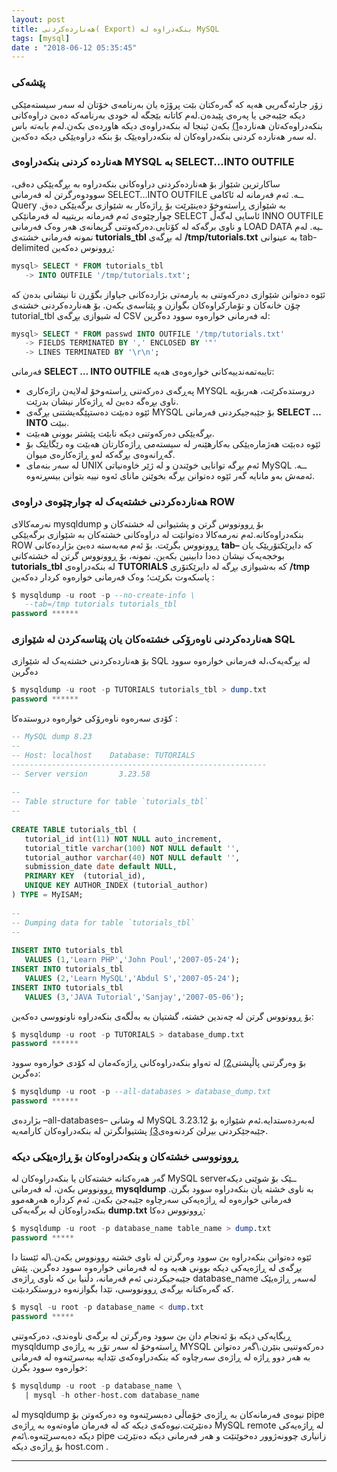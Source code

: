 ```yaml
---
layout: post
title: هەناردەکردنی( Export) بنکەدراوە لە MySQL
tags: [mysql]
date : "2018-06-12 05:35:45"
---
```


### پێشەکی

زۆر جارئەگەریی هەیە کە گەرەکتان بێت پرۆژە یان بەرنامەی خۆتان لە سەر سیستەمێکی دیکە جێبەجی یا پەرەی پێبدەن.لەم کاتانە بێجگە لە خودی بەرنامەکە دەبێ دراوەکانی بنکەدراوەکەتان هەناردە[1)](http://wiki.kurd.click/هەناردەکردنی_export_بنکەدراوە_لە_mysql#fn__1) بکەن ئینجا لە بنکەدراوەی دیکە هاوردەی بکەن.لەم بابەتە باس لە سەر هەناردە کردنی بنکەدراوەکان لە بنکەدراوەیێک بۆ بنکە دراوەیێکی دیکە دەکەین.

### هەناردە کردنی بنکەدراوەی MYSQL بە SELECT…INTO OUTFILE

ساکارترین شێواز بۆ هەناردەکردنی دراوەکانی بنکەدراوە بە بڕگەیێکی دەقی، سوودوەرگرتن لە فەرمانی SELECT…INTO OUTFILE ــە.
ئەم فەرمانە لە ئاکامی Query بە شێوازی ڕاستەوخۆ دەینێرێت بۆ ڕاژەکار بە شێوازی برگەیێکی دەق.
چوارچێوەی ئەم فەرمانە بریتییە لە فەرمانێکی SELECT ئاسایی لەگەڵ INNO OUTFILE و ناوی برگەکە لە کۆتایی.دەرکەوتنی گریمانەی هەر وەک فەرمانی LOAD DATA ـیە.
لەم نمونە فەرمانی خشتەی **tutorials_tbl** لە بڕگەی **/tmp/tutorials.txt** بە عینوانی tab-delimited ڕوونوس دەکەین:

```sql
mysql> SELECT * FROM tutorials_tbl 
   -> INTO OUTFILE '/tmp/tutorials.txt';
```

ئێوە دەتوانن شێوازی دەرکەوتنی بە یارمەتی بژاردەکانی جیاواز بگۆڕن تا نیشانی بدەن کە چۆن خانەکان و تۆمارکراوەکان بگوازن و پێناسەی بکەن.
بۆ هەناردەکردنی خشتەی tutorial_tbl لە شیوازی بڕگەی CSV لە فەرمانی خوارەوە سوود دەگرین:

```sql
mysql> SELECT * FROM passwd INTO OUTFILE '/tmp/tutorials.txt'
   -> FIELDS TERMINATED BY ',' ENCLOSED BY '"'
   -> LINES TERMINATED BY '\r\n';
```

فەرمانی **SELECT … INTO OUTFILE** تایبەتمەندییەکانی خوارەوەی هەیە:



- پەڕگەی دەرکەتنی ڕاستەوخۆ لەلایەن راژەکاری MYSQL دروستدەکرێت، هەربۆیە ناوی بڕەگە دەبێ لە ڕاژەکار نیشان بدرێت.
- ئێوە دەبێت دەستپێگەیشتنی بڕگەی MYSQL بۆ جێبەجیکردنی فەرمانی **SELECT … INTO** ببێت.
- بڕگەیێکی دەرکەوتنی دیکە نابێت پێشتر بوونی هەبێت.
- ئێوە دەبێت هەژمارەیێکی بەکارهێنەر لە سیستەمی ڕاژەکارتان هەبێت وە رێگایێک بۆ گەڕانەوەی بڕگەکە لەو ڕاژەکارەی میوان.
- لە سەر بنەمای UNIX ئەم بڕگە توانایی خوێندن و لە ژێر خاوەنیاتی MySQL ــە. ئەمەش بەو مانایە گەر ئێوە دەتوانن بڕگە بخوێنن مانای ئەوە نییە بتوانن بیسڕنەوە.

### هەناردەکردنی خشتەیەک لە چوارچێوەی دراوەی ROW

نەرمەکالای mysqldump بۆ ڕوونووس گرتن و پشتیوانی لە خشتەکان و بنکەدراوەکانە.ئەم نەرمەکالا دەتوانێت لە دراوەکانی خشتەکان بە شێوازی برگەیێکی ROW ڕوونووس بگرێت.
بۆ ئەم مەبەستە دەبێ بژاردەکانی **tab–** کە دایرێکتۆریێک یان بوخجەیەک نیشان دەدا دابینین بکەین.
نمونە، بۆ ڕوونووس گرتن لە خشتەکانی **tutorials_tbl** لە بنکەدراوەی **TUTORIALS** کە بەشیوازی بڕگە لە دایرێکتۆری **/tmp** پاسکەوت بکرێت؛ وەک فەرمانی خوارەوە کردار دەکەین :

```sql
$ mysqldump -u root -p --no-create-info \
   --tab=/tmp tutorials tutorials_tbl
password ******
```



### هەناردەکردنی ناوەرۆکی خشتەەکان یان پێناسەکردن لە شێوازی SQL

بۆ هەناردەکردنی خشتەیەک لە شێوازی SQL لە بڕگەیەک،لە فەرمانی خوارەوە سوود دەگرین

```sql
$ mysqldump -u root -p TUTORIALS tutorials_tbl > dump.txt
password ******
```

کۆدی سەرەوە ناوەرۆکی خوارەوە دروستدەکا :

```sql
-- MySQL dump 8.23
--
-- Host: localhost    Database: TUTORIALS
---------------------------------------------------------
-- Server version       3.23.58
 
--
-- Table structure for table `tutorials_tbl`
--
 
CREATE TABLE tutorials_tbl (
   tutorial_id int(11) NOT NULL auto_increment,
   tutorial_title varchar(100) NOT NULL default '',
   tutorial_author varchar(40) NOT NULL default '',
   submission_date date default NULL,
   PRIMARY KEY  (tutorial_id),
   UNIQUE KEY AUTHOR_INDEX (tutorial_author)
) TYPE = MyISAM;
 
--
-- Dumping data for table `tutorials_tbl`
--
 
INSERT INTO tutorials_tbl 
   VALUES (1,'Learn PHP','John Poul','2007-05-24');
INSERT INTO tutorials_tbl 
   VALUES (2,'Learn MySQL','Abdul S','2007-05-24');
INSERT INTO tutorials_tbl 
   VALUES (3,'JAVA Tutorial','Sanjay','2007-05-06');
```

بۆ ڕوونووس گرتن لە چەندین خشتە، گشتیان بە بەڵگەی بنکەدراوە ناونووسی دەکەین:

```sql
$ mysqldump -u root -p TUTORIALS > database_dump.txt
password ******
```

بۆ وەرگرتنی پاڵپشتی[2)](http://wiki.kurd.click/هەناردەکردنی_export_بنکەدراوە_لە_mysql#fn__2) لە تەواو بنکەدراوەکانی ڕاژەکەمان لە کۆدی خوارەوە سوود دەگرین:

```sql
$ mysqldump -u root -p --all-databases > database_dump.txt
password ******
```

بژاردەی –all-databases– لە وشانی MySQL 3.23.12 لەبەردەستدایە.ئەم شێوازە بۆ جێبەجێکردنی بیرلێ کردنەوەی[3)](http://wiki.kurd.click/هەناردەکردنی_export_بنکەدراوە_لە_mysql#fn__3) پشتیوانگرتن لە بنکەدراوەکان کارامەیە.



### ڕوونووسی خشتەکان و بنکەدراوەکان بۆ ڕاژەیێکی دیکە

گەر هەرەکتانە خشتەکان یا بنکەدراوەکان لە MySQL serverــێک بۆ شوێنی دیکە ڕوونووس بکەن، لە فەرمانی **mysqldump** بە ناوی خشتە یان بنکەدراوە سوود بگرن.
فەرمانی خوارەوە لە ڕاژەیەکی سەرچاوە جێبەجێ بکەن. ئەم کردارە هەرهەموو بنکەدراوەکان لە برگەیەکی **dump.txt** ڕوونووس دەکا:

```sql
$ mysqldump -u root -p database_name table_name > dump.txt
password *****
```

ئێوە دەتوانن بنکەدراوە بێ سوود وەرگرتن لە ناوی خشتە روونووس بکەن.\\لە ئێستا دا بڕگەی لە ڕاژەیەکی دیکە بوونی هەیە وە لە فەرمانی خوارەوە سوود دەگرین.
پێش جێبەجیکردنی ئەم فەرمانە، دڵنیا بن کە ناوی ڕاژەی database_name لەسەر ڕاژەیێک کە گەرەکتانە بڕگەی ڕوونووسی، تێدا بگوازنەوە دروستکردبێت.

```sql
$ mysql -u root -p database_name < dump.txt
password *****
```

ڕیگایەکی دیکە بۆ ئەنجام دان بێ سوود وەرگرتن لە برگەی ناوەندی، دەرکەوتنی mysqldump ڕاستەوخۆ لە سەر تۆڕ بە ڕاژەی MYSQL دەرکەوتنیی بنێرن.\\گەر دەتوانن بە هەر دوو ڕاژە لە ڕاژەی سەرچاوە کە بنکەدراوەکەی تێدایە ببەسرێنەوە لە فەرمانی خوارەوە سوود بگرن:

```sql
$ mysqldump -u root -p database_name \
   | mysql -h other-host.com database_name
```

لە mysqldump نیوەی فەرمانەکان بە ڕاژەی خۆماڵی دەبسرێنەوە وە دەرکەوتن بۆ pipe دەنێرێت.نیوەکەی دیکە کە لە فەرمان ماوەتەوە بە ڕاژەی MySQL remote لە ڕاژەیەکی دیکە دەبەسرێتەوە.\\ئەم pipe زانیاری چوونەژوور دەخوێنێت و هەر فەرمانی دیکە دەنێرێت بۆ ڕاژەی دیکە host.com .

------

[^1]:Export
[^2]:back up
[^3]:strategy 

